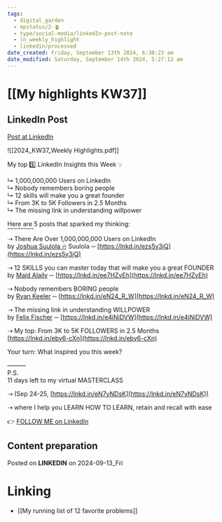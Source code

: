 ```yaml
---
tags:
  - digital_garden
  - epstatus/2-🪴
  - type/social-media/linkedIn-post-note
  - ln_weekly_highlight
  - linkedin/processed
date_created: Friday, September 13th 2024, 6:30:23 am
date_modified: Saturday, September 14th 2024, 5:27:12 am
---
```

# [[My highlights KW37]]
## LinkedIn Post
[Post at LinkedIn](https://www.linkedin.com/posts/sebastiankamilli_kw37-2024-highlights-activity-7240237945402662912-dL5w?utm_source=share&utm_medium=member_desktop)

![[2024_KW37_Weekly Highlights.pdf]]

 My top 5️⃣ LinkedIn Insights this Week 💡  
  
↳ 1,000,000,000 Users on LinkedIn  
↳ Nobody remembers boring people  
↳ 12 skills will make you a great founder  
↳ From 3K to 5K Followers in 2.5 Months  
↳ The missing link in understanding willpower  

Here are 5 posts that sparked my thinking:  
‾‾‾‾‾‾‾‾  
⇢ There Are Over 1,000,000,000 Users on LinkedIn  
by [Joshua Suulola 🔥](https://www.linkedin.com/in/joshuasuulola/) Suulola ─ [https://lnkd.in/ezs5y3jQ](https://lnkd.in/ezs5y3jQ)  
  
⇢ 12 SKILLS you can master today that will make you a great FOUNDER  
by [Majd Alaily](https://www.linkedin.com/in/majdalaily/) ─ [https://lnkd.in/ee7HZvEh](https://lnkd.in/ee7HZvEh)  
  
⇢ Nobody remembers BORING people  
by [Ryan Keeler](https://www.linkedin.com/in/mrryankeeler/) ─ [https://lnkd.in/eN24_R_W](https://lnkd.in/eN24_R_W)  
  
⇢ The missing link in understanding WILLPOWER  
by [Felix Fischer](https://www.linkedin.com/in/felix-fischer-de/) ─ [https://lnkd.in/e4iNiDVW](https://lnkd.in/e4iNiDVW)  
  
⇢ My top: From 3K to 5K FOLLOWERS in 2.5 Months  
[https://lnkd.in/eby6-cXn](https://lnkd.in/eby6-cXn)  

Your turn: What inspired you this week?  

———  
P.S.  
11 days left to my virtual MASTERCLASS  
  
⇢ (Sep 24-25, [https://lnkd.in/eN7yNDsK](https://lnkd.in/eN7yNDsK))  
  
⇢ where I help you LEARN HOW TO LEARN, retain and recall with ease 

👉 [FOLLOW ME on LinkedIn](https://www.linkedin.com/comm/mynetwork/discovery-see-all?usecase=PEOPLE_FOLLOWS&followMember=sebastiankamilli)

## Content preparation

Posted on **LINKEDIN** on 2024-09-13_Fri
# Linking
+ [[My running list of 12 favorite problems]]